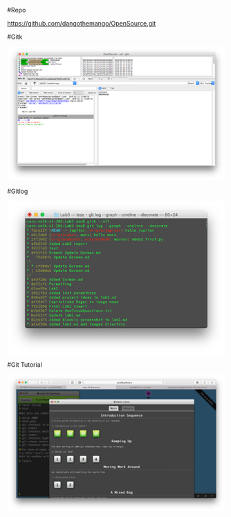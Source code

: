 #Repo

https://github.com/dangothemango/OpenSource.git

#Gitk

![gitk](Images/gitk.png)

#Gitlog

![gitlog](Images/gitlog.png)

#Git Tutorial

![gittut](Images/gittut.png)

